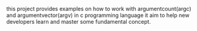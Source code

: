 this project provides examples on how to work with argumentcount(argc) and argumentvector(argv) in c programming language it aim to help new developers learn and master some fundamental concept.
